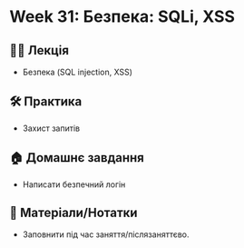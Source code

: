 # Week 31: Безпека: SQLi, XSS

## 🧑‍🏫 Лекція
- Безпека (SQL injection, XSS)

## 🛠 Практика
- Захист запитів

## 🏠 Домашнє завдання
- Написати безпечний логін

## 📎 Матеріали/Нотатки
- Заповнити під час заняття/післязаняттєво.